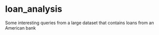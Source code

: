 # loan_analysis
Some interesting queries from a large dataset that contains loans from an American bank
